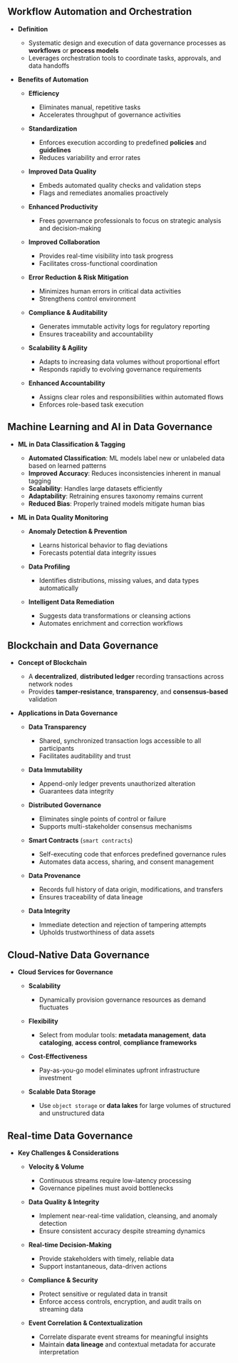 ## Workflow Automation and Orchestration

* **Definition**

  * Systematic design and execution of data governance processes as **workflows** or **process models**
  * Leverages orchestration tools to coordinate tasks, approvals, and data handoffs
* **Benefits of Automation**

  * **Efficiency**

    * Eliminates manual, repetitive tasks
    * Accelerates throughput of governance activities
  * **Standardization**

    * Enforces execution according to predefined **policies** and **guidelines**
    * Reduces variability and error rates
  * **Improved Data Quality**

    * Embeds automated quality checks and validation steps
    * Flags and remediates anomalies proactively
  * **Enhanced Productivity**

    * Frees governance professionals to focus on strategic analysis and decision-making
  * **Improved Collaboration**

    * Provides real-time visibility into task progress
    * Facilitates cross-functional coordination
  * **Error Reduction & Risk Mitigation**

    * Minimizes human errors in critical data activities
    * Strengthens control environment
  * **Compliance & Auditability**

    * Generates immutable activity logs for regulatory reporting
    * Ensures traceability and accountability
  * **Scalability & Agility**

    * Adapts to increasing data volumes without proportional effort
    * Responds rapidly to evolving governance requirements
  * **Enhanced Accountability**

    * Assigns clear roles and responsibilities within automated flows
    * Enforces role-based task execution

## Machine Learning and AI in Data Governance

* **ML in Data Classification & Tagging**

  * **Automated Classification**: ML models label new or unlabeled data based on learned patterns
  * **Improved Accuracy**: Reduces inconsistencies inherent in manual tagging
  * **Scalability**: Handles large datasets efficiently
  * **Adaptability**: Retraining ensures taxonomy remains current
  * **Reduced Bias**: Properly trained models mitigate human bias
* **ML in Data Quality Monitoring**

  * **Anomaly Detection & Prevention**

    * Learns historical behavior to flag deviations
    * Forecasts potential data integrity issues
  * **Data Profiling**

    * Identifies distributions, missing values, and data types automatically
  * **Intelligent Data Remediation**

    * Suggests data transformations or cleansing actions
    * Automates enrichment and correction workflows

## Blockchain and Data Governance

* **Concept of Blockchain**

  * A **decentralized**, **distributed ledger** recording transactions across network nodes
  * Provides **tamper-resistance**, **transparency**, and **consensus-based** validation
* **Applications in Data Governance**

  * **Data Transparency**

    * Shared, synchronized transaction logs accessible to all participants
    * Facilitates auditability and trust
  * **Data Immutability**

    * Append-only ledger prevents unauthorized alteration
    * Guarantees data integrity
  * **Distributed Governance**

    * Eliminates single points of control or failure
    * Supports multi-stakeholder consensus mechanisms
  * **Smart Contracts** (`smart contracts`)

    * Self-executing code that enforces predefined governance rules
    * Automates data access, sharing, and consent management
  * **Data Provenance**

    * Records full history of data origin, modifications, and transfers
    * Ensures traceability of data lineage
  * **Data Integrity**

    * Immediate detection and rejection of tampering attempts
    * Upholds trustworthiness of data assets

## Cloud-Native Data Governance

* **Cloud Services for Governance**

  * **Scalability**

    * Dynamically provision governance resources as demand fluctuates
  * **Flexibility**

    * Select from modular tools: **metadata management**, **data cataloging**, **access control**, **compliance frameworks**
  * **Cost-Effectiveness**

    * Pay-as-you-go model eliminates upfront infrastructure investment
  * **Scalable Data Storage**

    * Use `object storage` or **data lakes** for large volumes of structured and unstructured data

## Real-time Data Governance

* **Key Challenges & Considerations**

  * **Velocity & Volume**

    * Continuous streams require low-latency processing
    * Governance pipelines must avoid bottlenecks
  * **Data Quality & Integrity**

    * Implement near-real-time validation, cleansing, and anomaly detection
    * Ensure consistent accuracy despite streaming dynamics
  * **Real-time Decision-Making**

    * Provide stakeholders with timely, reliable data
    * Support instantaneous, data-driven actions
  * **Compliance & Security**

    * Protect sensitive or regulated data in transit
    * Enforce access controls, encryption, and audit trails on streaming data
  * **Event Correlation & Contextualization**

    * Correlate disparate event streams for meaningful insights
    * Maintain **data lineage** and contextual metadata for accurate interpretation
